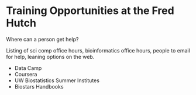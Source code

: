 # Training Opportunities at the Fred Hutch
Where can a person get help?

Listing of sci comp office hours, bioinformatics office hours, people to email for help, leaning options on the web.  

- Data Camp
- Coursera
- UW Biostatistics Summer Institutes
- Biostars Handbooks
